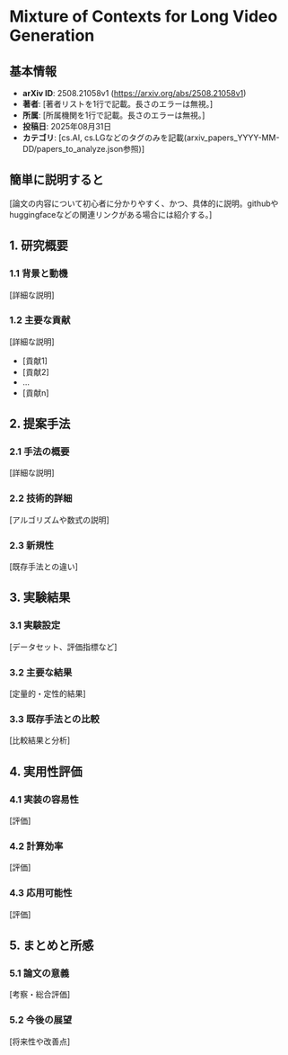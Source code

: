 # Mixture of Contexts for Long Video Generation

## 基本情報
- **arXiv ID**: 2508.21058v1 (https://arxiv.org/abs/2508.21058v1)
- **著者**: [著者リストを1行で記載。長さのエラーは無視。] 
- **所属**: [所属機関を1行で記載。長さのエラーは無視。]
- **投稿日**: 2025年08月31日
- **カテゴリ**: [cs.AI, cs.LGなどのタグのみを記載(arxiv_papers_YYYY-MM-DD/papers_to_analyze.json参照)]

## 簡単に説明すると
[論文の内容について初心者に分かりやすく、かつ、具体的に説明。githubやhuggingfaceなどの関連リンクがある場合には紹介する。]

## 1. 研究概要
### 1.1 背景と動機
[詳細な説明]

### 1.2 主要な貢献
[詳細な説明]
- [貢献1]
- [貢献2]
- ...
- [貢献n]

## 2. 提案手法
### 2.1 手法の概要
[詳細な説明]

### 2.2 技術的詳細
[アルゴリズムや数式の説明]

### 2.3 新規性
[既存手法との違い]

## 3. 実験結果
### 3.1 実験設定
[データセット、評価指標など]

### 3.2 主要な結果
[定量的・定性的結果]

### 3.3 既存手法との比較
[比較結果と分析]

## 4. 実用性評価
### 4.1 実装の容易性
[評価]

### 4.2 計算効率
[評価]

### 4.3 応用可能性
[評価]

## 5. まとめと所感
### 5.1 論文の意義
[考察・総合評価]

### 5.2 今後の展望
[将来性や改善点]